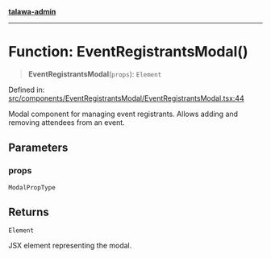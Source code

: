 [**talawa-admin**](../../../../README.md)

***

# Function: EventRegistrantsModal()

> **EventRegistrantsModal**(`props`): `Element`

Defined in: [src/components/EventRegistrantsModal/EventRegistrantsModal.tsx:44](https://github.com/MayankJha014/talawa-admin/blob/0dd35cc200a4ed7562fa81ab87ec9b2a6facd18b/src/components/EventRegistrantsModal/EventRegistrantsModal.tsx#L44)

Modal component for managing event registrants.
Allows adding and removing attendees from an event.

## Parameters

### props

`ModalPropType`

## Returns

`Element`

JSX element representing the modal.
